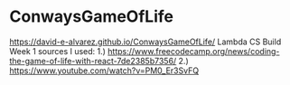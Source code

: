 # ConwaysGameOfLife
https://david-e-alvarez.github.io/ConwaysGameOfLife/
Lambda CS Build Week 1
sources I used:
1.) https://www.freecodecamp.org/news/coding-the-game-of-life-with-react-7de2385b7356/
2.) https://www.youtube.com/watch?v=PM0_Er3SvFQ

